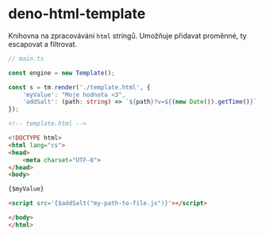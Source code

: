 # deno-html-template

Knihovna na zpracovávání `html` stringů. Umožňuje přidavat proměnné, ty escapovat a filtrovat.

```ts
// main.ts

const engine = new Template();

const s = tm.render('./template.html', {
    'myValue': "Moje hodnota <3",
    'addSalt': (path: string) => `${path}?v=${(new Date()).getTime()}`,
});
```


```html
<!-- template.html -->

<!DOCTYPE html>
<html lang="cs">
<head>
    <meta charset="UTF-8">
</head>
<body>

{$myValue}

<script src='{$addSalt("my-path-to-file.js")}'></script>

</body>
</html>
```
